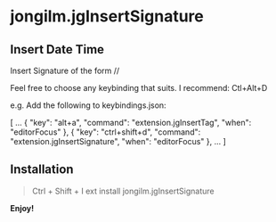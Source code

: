# jongilm.jgInsertSignature

## Insert Date Time
Insert Signature of the form // <Name> <DateTimeStamp>

Feel free to choose any keybinding that suits. I recommend: Ctl+Alt+D

e.g. Add the following to keybindings.json:

[
    ...
    {
        "key": "alt+a",
        "command": "extension.jgInsertTag",
        "when": "editorFocus"
    },
    {
        "key": "ctrl+shift+d",
       "command": "extension.jgInsertSignature",
       "when": "editorFocus"
    },
    ...
]

## Installation
> Ctrl + Shift + I
> ext install jongilm.jgInsertSignature

**Enjoy!**
